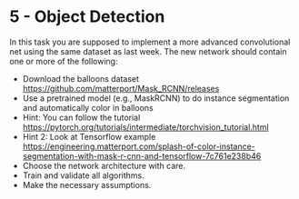 # 5 - Object Detection

In this task you are supposed to implement a more advanced convolutional net using the same dataset as last week. 
The new network should contain one or more of the following:

- Download the balloons dataset https://github.com/matterport/Mask_RCNN/releases 
- Use a pretrained model (e.g., MaskRCNN) to do instance segmentation and automatically color in balloons
- Hint: You can follow the tutorial https://pytorch.org/tutorials/intermediate/torchvision_tutorial.html 
- Hint 2: Look at Tensorflow example https://engineering.matterport.com/splash-of-color-instance-segmentation-with-mask-r-cnn-and-tensorflow-7c761e238b46 
- Choose the network architecture with care.
- Train and validate all algorithms.
- Make the necessary assumptions.

